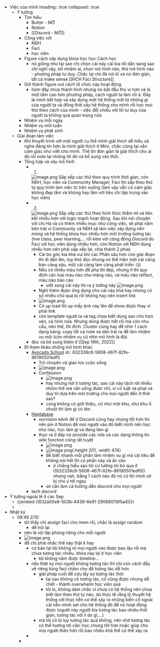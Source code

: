 - Việc của mình
  heading:: true
  collapsed:: true
	- Ý tưởng
		- Tìm hiểu
			- Butter - MỞ
			- Notion
			- [[Discord - MỞ]]
		- Công việc với
			- NĐH
			- Faci
			- học viên
		- Figure cách xây dựng khóa học học Cách học
			- nó giống như tại sao chị chọn cái này cái kia rồi dần sang sao chị nghĩ vậy, bổ nhiệm ai, chọn mô hình nào, thử mô hình nào - phương pháp tư duy. Chắc tại chị đã nói kĩ và nó đơn giản, tất cả make sense [[HCH Faci Structure]]
		- Giờ thành figure out cách tổ chức này hoạt động
			- hừm đây chưa thành hình nhưng nó bắt đầu thú vị hơn và là một tầm cao hơn phương pháp, cách người ta làm rồi à. Đây là mình kết hợp và xây dựng một hệ thống mới từ những gì của người ta và đồng thời xây hệ thống cho mình rồi học mọi thứ theo cách của mình - việc đối chiếu với lối tư duy của người ta không quá quan trọng nữa
		- Nhiệm vụ mỗi ngày
		- Nhiệm vụ mỗi tuần
		- Nhiệm vụ phát sinh
	- Giai đoạn làm việc
		- Khi thuyết trình với một người cụ thể mình giải thích dễ hiểu và nghe đáng tin hơn là mình giải thích ở Miro, chắc cũng tại vẫn cảm giác như viết cho mình. Thế thì đơn giản là giải thích cho ai đó rồi note lại những lời đó và bổ sung vào thôi.
		- Tổng hợp và xây mô hình
			- 1.
			  ![image.png](../assets/image_1663244358883_0.png)
			  Sắp xếp các thứ theo quy trình thời gian, còn NĐH, học viên và Community Manager, Faci thì sắp theo thứ tự quy trình làm việc từ trên xuống (làm vậy vẫn có cảm giác không đẹp lắm và không hay lắm với tiêu chí tập trung vào học viên)
			- 2. 
			  ![image.png](../assets/image_1663244163769_0.png)
			  Sắp xếp các thứ theo hình thức thẩm mĩ và liên kết nhiều hơn với logic mạch hoạt động. Sau khi nói chuyện với chị Hà và có thêm nhiều mục như công việc, sẽ phải nằm bên trái vì Community và NĐH sẽ làm việc xây dựng nền móng và hệ thống khóa học nhiều hơn môi trường tương tác (live class, peer learning,... rồi kèm với cộng đồng Discord do Faci với học viên dùng nhiều hơn, còn Notion với NĐH dùng nhiều hơn nên phải sắp xếp lại, chia thành 2 phía)
				- Cái bo góc kia khá vui khi các Phần sâu hơn còn giai đoạn thì đi dần lên, tuy khó đọc nhưng nó thể hiện một cái càng bàn càng sâu, một cái càng làm càng phát triển :)))
				- Nếu có nhiều màu hơn để pha thì đẹp, nhưng ít thì quy định các loại màu nào cho mảng nào, và màu nào reflect, màu nào báo cáo
					- viết xong cái này thì ra ý tưởng này
					  ![image.png](../assets/image_1663245683798_0.png)
				- Nghĩ thêm được ứng dụng cho cái này khá hay nhưng có sợ nhiều chữ quá bị rối không hay nên insert link
				- ![image.png](../assets/image_1663246470293_0.png)
				- Có up load thì up mấy ảnh này lên để show được thay vì phải link
				- còn template người ta và tag chưa biết dùng sao cho trọn vẹn, cả hình nữa. Nhưng dùng được hết rồi mà còn nhu cầu, nên thế, thì đỉnh. Cluster cũng hay để nhìn 1 cách dạng bảng: copy tất cả note và dàn trải ra để làm nhiệm vụ mới (còn nhiệm vụ cũ nhìn mô hình là đủ)
			- đọc và bổ sung thêm ở [[Sep 16th, 2022]]
		- Đi tham khảo những mô hình khác
			- [Avocado School](https://discord.gg/aavocadoschool)
			  id:: 632339c6-5608-467f-82fe-96190501edf5
				- Trò chuyện và giao lưu cuộc sống
				- ![image.png](../assets/image_1663253360347_0.png)
				- Confession
					- ![image.png](../assets/image_1663254164402_0.png)
					- hay nhưng hơi ít tương tác, sao cái này tách rời nhiều nhóm thế mà vẫn sống được nhỉ, vì có luật và phạt và duy trì dựa trên môi trường cho mọi người đến ở thôi sao?
					- cũng không có giới thiệu, cứ như một khu, như khu ổ chuột thì làm gì có tên
			- [Heptabase](https://discord.com/invite/KAkXjPX8Yn)
				- ourvision kênh để ở Discord cũng hay nhưng tốt hơn thì nên pin ở Notion để mọi người vào đó biết mình nên học như nào, học làm gì và đang làm gì
				- thực ra ở đây nó provide các role và các dạng thông tin wiki function cũng rất tuyệt
					- ![image.png](../assets/image_1663293607767_0.png)
					- ![image.png](../assets/image_1663293620109_0.png){:height 201, :width 474}
					- để biết nhanh mỗi phần làm nhiệm vụ gì mà cái tiêu đề không nói hết thì có phần này và ấn vào
						- ừ chẳng hiểu sao tôi cứ tưởng tôi bỏ qua ở ((632339c6-5608-467f-82fe-96190501edf5)) nhưng nah, bằng 1 cách nào đó nó có thì mình sẽ bị chú ý tới ngay
					- sẽ cần làm cả hướng dẫn discord cho mọi người
			- tech discord
- Ý tưởng ngoài lề ở các Sep.
	- {{embed ((632a00e8-503b-4439-8e91-2906807df5a4))}}
	-
- Nhật ký
	- 08:46 2/10
		- tôi thấy chị assign faci cho mem rồi, chắc là assign random
			- để hỏi lại
		- nên là vội lập phòng riêng cho mỗi người
		- ![image.png](../assets/image_1664675263552_0.png)
		- để chị phải nhắc thế này thật k hay
			- cơ bản tại tôi không rõ mọi người vào được bao lâu rồi mà chưa tương tác nhiều. khóa này lại ít học viên
				- tôi không nắm được timeline...
			- nếu thật sự mọi người không tương tác thì chỉ còn cách đẩy về riêng từng faci chăm cho để tương tác dễ hơn
				- giải pháp cuối để cứu lấy sự tương tác thôi
					- tại sao không cố tương tác, cố cũng được nhưng dễ chết - thành overwhelm học viên quá
					- tôi lo, không dám chắc vì chưa có hệ thống nên chưa biết làm theo thứ tự nào, dù thực tế rằng lý thuyết hệ thống với thực tiễn có thể xảy ra những biến cố ngoài cái nền mình set cho hệ thống đó để nó hoạt động được (người này người kia tương tác bao nhiêu thời gian, tương tác với lí do gì,...)
				- mà tôi có bị lụy tương tác quá không, nên nhớ tương tác có thể hướng tới việc học chung tốt hơn hoặc giúp cho mọi người thân hơn rồi bao nhiêu khả thể có thể xảy ra
			-
		-